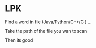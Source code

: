 # LPK
Find a word in file (Java/Python/C++/C ) ...

Take the path of the file you  wan to scan 

Then its good
